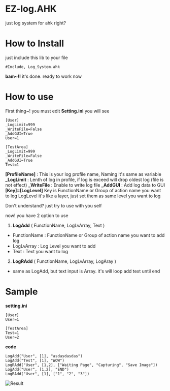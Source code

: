 # EZ-log.AHK
just log system for ahk right?

# How to Install
just include this lib to your file

    #Include, Log_System.ahk
**bam~!!** it's done. ready to work now

# How to use
First thing~! you must edit **Setting.ini** you will see 

    [User]
    _LogLimit=999
    _WriteFile=False
    _AddGUI=True
    User=1
    
    [TestArea]
    _LogLimit=999
    _WriteFile=False
    _AddGUI=True
    Test=1
**[ProfileName]** : This is your log profile name, Naming it's same as variable 
**_LogLimit** : Lenth of log in profile, if log is exceed will drop oldest log (file is not effect)
**_WriteFile** : Enable to write log file
**_AddGUI** : Add log data to GUI
**[Key]=[LogLevel]**
Key is FunctionName or Group of action name you want to log
LogLevel it's like a layer, just set them as same level you want to log

Don't understand? just try to use with you self

now! you have 2 option to use
1. **LogAdd** ( FunctionName, LogLvArray, Text )
- FunctionName : FunctionName or Group of action name you want to add log
- LogLvArray : Log Level you want to add
- Text : Text you want to log
2. **LogRAdd** ( FunctionName, LogLvArray, LogAray )
- same as LogAdd, but text input is Array. it's will loop add text until end

# Sample
**setting.ini**

    [User]
    User=1
    
    [TestArea]
    Test=1
    User=2


**code**

    LogAdd("User", [1], "asdasdasdas")
    LogAdd("Test", [1], "WOW")
    LogRAdd("User", [1,2], ["Waiting Page", "Capturing", "Save Image"])
    LogAdd("User", [1,2], "END")
    LogRAdd("User", [1], ["1", "2", "3"])

![Result](https://cdn.discordapp.com/attachments/867434734102511616/947617115060445225/AutoHotkey_8LMeLw59X5.png)

